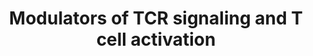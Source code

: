 ---
annotations:
- id: PW:0000821
  parent: signaling pathway
  type: Pathway Ontology
  value: T cell receptor signaling pathway
- id: CL:0000084
  parent: native cell
  type: Cell Type Ontology
  value: T cell
- id: PW:0000003
  parent: signaling pathway
  type: Pathway Ontology
  value: signaling pathway
authors:
- Khanspers
- Eweitz
- Egonw
citedin:
- link: PMC12301734
  title: Investigating Transcriptional Age Acceleration in Inflammatory Skin Diseases
communities: []
description: Modulators of TCR signaling and T cell activation from a genome-wide
  screen, with positive regulators on the left and negative regulators on the right
  (known and unknown).  Adapted from Figure 2F from [Shifrut et al.](https://pubmed.ncbi.nlm.nih.gov/30449619/),
  and originally adapted from [NetPath](http://www.ncbi.nlm.nih.gov/pubmed/20067622).
last-edited: 2025-03-09
ndex: b8072d63-da32-11eb-b666-0ac135e8bacf
organisms:
- Homo sapiens
redirect_from:
- /index.php/Pathway:WP5072
- /instance/WP5072
- /instance/WP5072_r137799
revision: r137799
schema-jsonld:
- '@context': https://schema.org/
  '@id': https://wikipathways.github.io/pathways/WP5072.html
  '@type': Dataset
  creator:
    '@type': Organization
    name: WikiPathways
  description: Modulators of TCR signaling and T cell activation from a genome-wide
    screen, with positive regulators on the left and negative regulators on the right
    (known and unknown).  Adapted from Figure 2F from [Shifrut et al.](https://pubmed.ncbi.nlm.nih.gov/30449619/),
    and originally adapted from [NetPath](http://www.ncbi.nlm.nih.gov/pubmed/20067622).
  keywords:
  - AGO1
  - AKT1
  - ARIH2
  - BCL10
  - CARD11
  - CBLB
  - CD247
  - CD28
  - CD3D
  - CD3E
  - CD3G
  - CD5
  - CD8A
  - CDKN1B
  - CHUK
  - CUL5
  - DAG
  - DGKA
  - DGKZ
  - FIBP
  - GNA13
  - GRAP2
  - GRB2
  - IKBKB
  - IKBKG
  - ITK
  - LAT
  - LCK
  - LCP2
  - MALT1
  - MAP3K14
  - MAP3K8
  - MAP4K1
  - MEF2D
  - NDUFB10
  - NFKB1
  - NFKBIA
  - PCBP2
  - PDPK1
  - PIK3R1
  - PIK3R2
  - PLCG1
  - PRKCQ
  - PTPN6
  - RASA2
  - REL
  - RELA
  - RHOH
  - RNF7
  - RPRD1B
  - SH2B3
  - SH2D1A
  - SMARCB1
  - SOCS1
  - TCEB2
  - TMEM222
  - TNFAIP3
  - TRA
  - TRAF6
  - TRB
  - UBASH3A
  - VAV1
  - ZAP70
  - ZFP36L1
  license: CC0
  name: Modulators of TCR signaling and T cell activation
seo: CreativeWork
title: Modulators of TCR signaling and T cell activation
wpid: WP5072
---